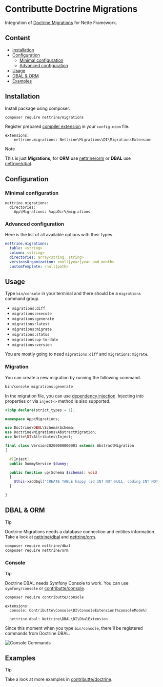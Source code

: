# Contributte Doctrine Migrations

Integration of [Doctrine Migrations](https://www.doctrine-project.org/projects/migrations.html) for Nette Framework.

## Content

- [Installation](#installation)
- [Configuration](#configuration)
  - [Minimal configuration](#minimal-configuration)
  - [Advanced configuration](#advanced-configuration)
- [Usage](#usage)
- [DBAL & ORM](#dbal--orm)
- [Examples](#examples)

## Installation

Install package using composer.

```bash
composer require nettrine/migrations
```

Register prepared [compiler extension](https://doc.nette.org/en/dependency-injection/nette-container) in your `config.neon` file.

```neon
extensions:
    nettrine.migrations: Nettrine\Migrations\DI\MigrationsExtension
```

> [!NOTE]
> This is just **Migrations**, for **ORM** use [nettrine/orm](https://github.com/contributte/doctrine-orm) or **DBAL** use [nettrine/dbal](https://github.com/contributte/doctrine-dbal).

## Configuration

### Minimal configuration

```neon
nettrine.migrations:
  directories:
    App\Migrations: %appDir%/migrations
```

### Advanced configuration

Here is the list of all available options with their types.

```yaml
nettrine.migrations:
  table: <string>
  column: <string>
  directories: array<string, string>
  versionsOrganization: <null|year|year_and_month>
  customTemplate: <null|path>
```

## Usage

Type `bin/console` in your terminal and there should be a `migrations` command group.

- `migrations:diff`
- `migrations:execute`
- `migrations:generate`
- `migrations:latest`
- `migrations:migrate`
- `migrations:status`
- `migrations:up-to-date`
- `migrations:version`

You are mostly going to need `migrations:diff` and `migrations:migrate`.

### Migration

You can create a new migration by running the following command.

```bash
bin/console migrations:generate
```

In the migration file, you can use [dependency injection](https://doc.nette.org/en/3.0/dependency-injection). Injecting into properties or via `inject<>` method is also supported.

```php
<?php declare(strict_types = 1);

namespace App\Migrations;

use Doctrine\DBAL\Schema\Schema;
use Doctrine\Migrations\AbstractMigration;
use Nette\DI\Attributes\Inject;

final class Version20200000000001 extends AbstractMigration
{

  #[Inject]
  public DummyService $dummy;

  public function up(Schema $schema): void
  {
    $this->addSql('CREATE TABLE happy (id INT NOT NULL, coding INT NOT NULL, PRIMARY KEY(id))');
  }

}
```

## DBAL & ORM

> [!TIP]
> Doctrine Migrations needs a database connection and entities information.
> Take a look at [nettrine/dbal](https://github.com/contributte/doctrine-dbal) and [nettrine/orm](https://github.com/contributte/doctrine-orm).

```bash
composer require nettrine/dbal
composer require nettrine/orm
```

### Console

> [!TIP]
> Doctrine DBAL needs Symfony Console to work. You can use `symfony/console` or [contributte/console](https://github.com/contributte/console).

```bash
composer require contributte/console
```

```neon
extensions:
  console: Contributte\Console\DI\ConsoleExtension(%consoleMode%)

  nettrine.dbal: Nettrine\DBAL\DI\DbalExtension
```

Since this moment when you type `bin/console`, there'll be registered commands from Doctrine DBAL.

![Console Commands](https://raw.githubusercontent.com/nettrine/dbal/master/.docs/assets/console.png)

## Examples

> [!TIP]
> Take a look at more examples in [contributte/doctrine](https://github.com/contributte/doctrine/tree/master/.docs).


